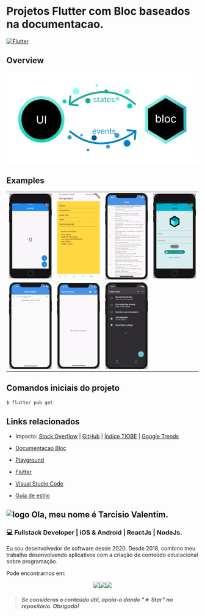 # Projetos Flutter com Bloc baseados na documentacao.

[![Flutter](https://img.shields.io/badge/Flutter-Bloc-green?style=for-the-badge&logo=flutter&logoColor=white&labelColor=101010)](https://developer.mozilla.org/es/docs/Web/JavaScript)

## Overview 

![](./assets/examples/bloc_architecture.png)

## Examples

<div style="text-align: center">
    <table>
        <tr>
            <td style="text-align: center">
                <a href="https://bloclibrary.dev/tutorials/flutter-counter">
                    <img src="https://raw.githubusercontent.com/felangel/bloc/master/assets/examples/flutter_counter.gif" width="200"/>
                </a>
            </td>            
            <td style="text-align: center">
                <a href="https://bloclibrary.dev/tutorials/flutter-infinite-list">
                    <img src="assets/examples/bloc_forms.png" width="200"/>
                </a>
            </td>
            <td style="text-align: center">
                <a href="https://bloclibrary.dev/tutorials/flutter-infinite-list">
                    <img src="https://raw.githubusercontent.com/felangel/bloc/master/assets/examples/flutter_infinite_list.gif" width="200"/>
                </a>
            </td>
            <td style="text-align: center">
                <a href="https://bloclibrary.dev/tutorials/flutter-login">
                    <img src="https://raw.githubusercontent.com/felangel/bloc/master/assets/examples/flutter_firebase_login.gif" width="200" />
                </a>
            </td>
        </tr>
        <tr>
            <td style="text-align: center">
                <a href="https://bloclibrary.dev/tutorials/github-search">
                    <img src="https://raw.githubusercontent.com/felangel/bloc/master/assets/examples/flutter_github_search.gif" width="200"/>
                </a>
            </td>
            <td style="text-align: center">
                <a href="https://bloclibrary.dev/tutorials/flutter-weather">
                    <img src="https://raw.githubusercontent.com/felangel/bloc/master/assets/examples/flutter_weather.gif" width="200"/>
                </a>
            </td>
            <td style="text-align: center">
                <a href="https://bloclibrary.dev/tutorials/flutter-todos">
                    <img src="https://raw.githubusercontent.com/felangel/bloc/master/assets/examples/flutter_todos.gif" width="200"/>
                </a>
            </td>
        </tr>
    </table>
</div>


## Comandos iniciais do projeto

```
$ flutter pub get
```


## Links relacionados

* Impacto: [Stack Overflow](https://survey.stackoverflow.co/2023/#most-popular-technologies-language) | [GitHub](https://github.blog/2023-11-08-the-state-of-open-source-and-ai/) | [Índice TIOBE](https://www.tiobe.com/tiobe-index/) | [Google Trends](https://trends.google.es/trends/explore?cat=5&date=today%205-y&q=%2Fm%2F02p97,%2Fm%2F05z1_,%2Fm%2F07sbkfb&hl=es)

* [Documentacao Bloc](https://developer.mozilla.org/es/docs/Web/JavaScript)
* [Playground](https://dartpad.dev/)
* [Flutter](https://flutter.dev/)
* [Visual Studio Code](https://code.visualstudio.com/)
* [Guía de estilo](https://google.github.io/styleguide/jsguide.html)

## ![logo](https://github.com/devtvas/devtvas/blob/main/assets/logo_profile.png?raw=true) Ola, meu nome é Tarcisio Valentim.
### 💻 Fullstack Developer | iOS & Android | ReactJs | NodeJs.


Eu sou desenvolvedor de software desde 2020. Desde 2018, combino meu trabalho desenvolvendo aplicativos com a criação de conteúdo educacional sobre programação.

Pode encontrarnos em:


<div style="display: flex; justify-content: center;">

<a class="social" href="mailto:tarcisio.word@gmail.com" alt="Gmail" >
  <img src="https://img.shields.io/badge/-Gmail-FF0000?style=&labelColor=FF0000&logo=gmail&logoColor=white&link=LINK-DO-SEU-EMAIL" />
</a>

<a class="social" href="https://www.linkedin.com/in/devtvas/" alt="Linkedin" >
  <img src="https://img.shields.io/badge/-Linkedin-0e76a8?style=&logo=Linkedin&logoColor=white&link=LINK-DO-SEU-LINKEDIN" />
</a>

<a class="social" href="https://api.whatsapp.com/send?phone=5562998025403" alt="WhatsApp" >
  <img src="https://img.shields.io/badge/-WhatsApp-25d366?style=&labelColor=25d366&logo=whatsapp&logoColor=white&link=API-DO-SEU-WHATSAPP"/>
</a>

</div>

> ##### Se consideras o conteúdo útil, apoia-o dando "★ Star" no repositório. Obrigado!